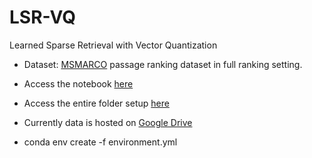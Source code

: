 # LSR-VQ
Learned Sparse Retrieval with Vector Quantization

- Dataset: [MSMARCO](https://microsoft.github.io/msmarco/Datasets#passage-ranking-dataset) passage ranking dataset in full ranking setting.
- Access the notebook [here](https://drive.google.com/file/d/1RvjHSrAmyanZXX7AxIVl3dBfQPcDr4-p/view?usp=sharing)
- Access the entire folder setup [here](https://drive.google.com/drive/u/3/folders/1hFx3EKA1jqvvYu-qRvFgn19ju87jDkk4)
- Currently data is hosted on [Google Drive](https://drive.google.com/drive/folders/1LZxxAqjZJ8gpcAgM9XYGZ56MiydTQzsm?usp=drive_link)

- conda env create -f environment.yml
